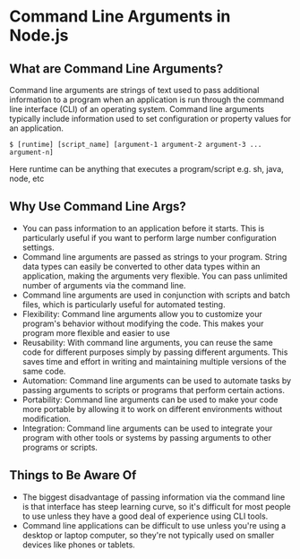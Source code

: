 # Command Line Arguments in Node.js

## What are Command Line Arguments?

Command line arguments are strings of text used to pass additional information to a program when an application is run through the command line interface (CLI) of an operating system. Command line arguments typically include information used to set configuration or property values for an application.

```
$ [runtime] [script_name] [argument-1 argument-2 argument-3 ... argument-n]
```

Here runtime can be anything that executes a program/script e.g. sh, java, node, etc


## Why Use Command Line Args?

* You can pass information to an application before it starts. This is particularly useful if you want to perform large number configuration settings.
* Command line arguments are passed as strings to your program. String data types can easily be converted to other data types within an application, making the arguments very flexible.
You can pass unlimited number of arguments via the command line.
* Command line arguments are used in conjunction with scripts and batch files, which is particularly useful for automated testing.
* Flexibility: Command line arguments allow you to customize your program's behavior without modifying the code. This makes your program more flexible and easier to use
* Reusability: With command line arguments, you can reuse the same code for different purposes simply by passing different arguments. This saves time and effort in writing and maintaining multiple versions of the same code.
* Automation: Command line arguments can be used to automate tasks by passing arguments to scripts or programs that perform certain actions.
* Portability: Command line arguments can be used to make your code more portable by allowing it to work on different environments without modification.
* Integration: Command line arguments can be used to integrate your program with other tools or systems by passing arguments to other programs or scripts.

## Things to Be Aware Of

* The biggest disadvantage of passing information via the command line is that interface has steep learning curve, so it's difficult for most people to use unless they have a good deal of experience using CLI tools.
* Command line applications can be difficult to use unless you're using a desktop or laptop computer, so they're not typically used on smaller devices like phones or tablets.